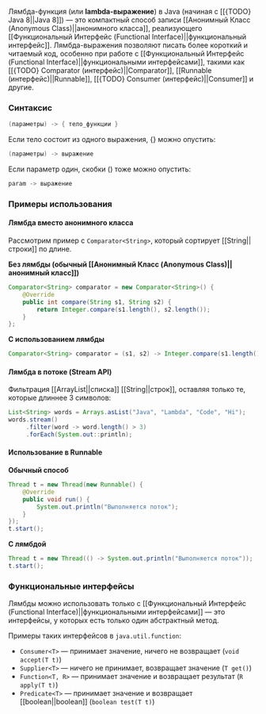 Лямбда-функция (или **lambda-выражение**) в Java (начиная с [[{TODO} Java 8||Java 8]]) — это компактный способ записи [[Анонимный Класс (Anonymous Class)||анонимного класса]], реализующего [[Функциональный Интерфейс (Functional Interface)||функциональный интерфейс]]. Лямбда-выражения позволяют писать более короткий и читаемый код, особенно при работе с [[Функциональный Интерфейс (Functional Interface)||функциональными интерфейсами]], такими как [[{TODO} Comparator (интерфейс)||Comparator]], [[Runnable (интерфейс)||Runnable]], [[{TODO} Consumer (интерфейс)||Consumer]] и другие.


### Синтаксис

```java
(параметры) -> { тело_функции }
```

Если тело состоит из одного выражения, {} можно опустить:
```java
(параметры) -> выражение
```

Если параметр один, скобки () тоже можно опустить:
```java
param -> выражение
```


### Примеры использования


#### Лямбда вместо анонимного класса

Рассмотрим пример с `Comparator<String>`, который сортирует [[String||строки]] по длине.

**Без лямбды (обычный [[Анонимный Класс (Anonymous Class)||анонимный класс]])**
```java
Comparator<String> comparator = new Comparator<String>() {
    @Override
    public int compare(String s1, String s2) {
        return Integer.compare(s1.length(), s2.length());
    }
};
```

**С использованием лямбды**
```java
Comparator<String> comparator = (s1, s2) -> Integer.compare(s1.length(), s2.length());
```


#### Лямбда в потоке (Stream API)

Фильтрация [[ArrayList||списка]] [[String||строк]], оставляя только те, которые длиннее 3 символов:

```java
List<String> words = Arrays.asList("Java", "Lambda", "Code", "Hi");
words.stream()
     .filter(word -> word.length() > 3)
     .forEach(System.out::println);
```


#### Использование в Runnable

**Обычный способ**

```java
Thread t = new Thread(new Runnable() {
    @Override
    public void run() {
        System.out.println("Выполняется поток");
    }
});
t.start();
```

**С лямбдой**

```java
Thread t = new Thread(() -> System.out.println("Выполняется поток"));
t.start();
```


### Функциональные интерфейсы

Лямбды можно использовать только с [[Функциональный Интерфейс (Functional Interface)||функциональными интерфейсами]] — это интерфейсы, у которых есть только один абстрактный метод.

Примеры таких интерфейсов в `java.util.function`:

- `Consumer<T>` — принимает значение, ничего не возвращает (`void accept(T t)`)
- `Supplier<T>` — ничего не принимает, возвращает значение (`T get()`)
- `Function<T, R>` — принимает значение и возвращает результат (`R apply(T t)`)
- `Predicate<T>` — принимает значение и возвращает [[boolean||boolean]] (`boolean test(T t)`)